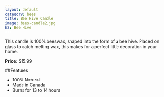 ```yaml
---
layout: default
category: bees
title: Bee Hive Candle
image: bees-candle2.jpg
h2: Bee Hive
---
```


This candle is 100% beeswax, shaped into the form of a bee hive. Placed on glass to catch melting wax, this makes for a perfect little decoration in your home. 

**Price:** $15.99

##Features

- 100% Natural
- Made in Canada
- Burns for 13 to 14 hours
